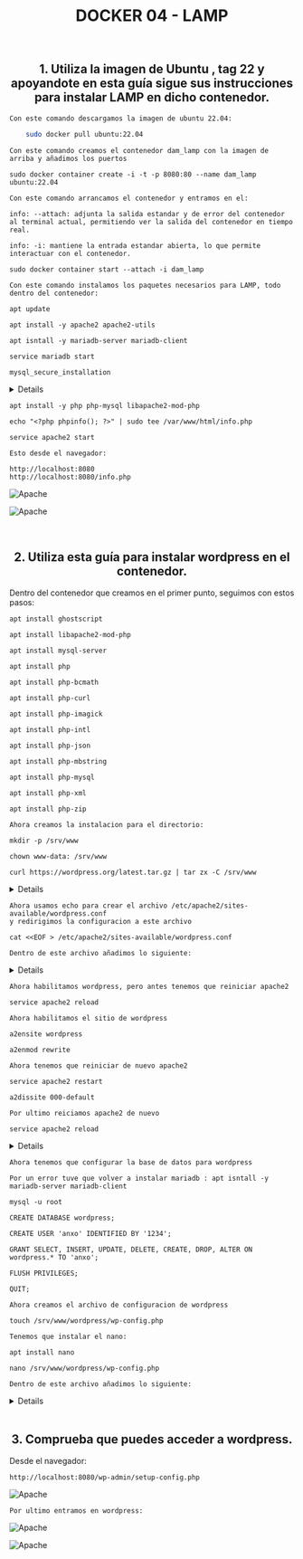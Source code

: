 <div  style="text-align: center">
  
# DOCKER 04 - LAMP

</div>

<br>

<div  style="text-align: center">


## 1. Utiliza la imagen de Ubuntu , tag 22 y apoyandote en esta guía sigue sus instrucciones para instalar LAMP en dicho contenedor.

</div>

    
    Con este comando descargamos la imagen de ubuntu 22.04:
```bash
    sudo docker pull ubuntu:22.04
```
    Con este comando creamos el contenedor dam_lamp con la imagen de arriba y añadimos los puertos

    sudo docker container create -i -t -p 8080:80 --name dam_lamp ubuntu:22.04    

    Con este comando arrancamos el contenedor y entramos en el:

    info: --attach: adjunta la salida estandar y de error del contenedor al terminal actual, permitiendo ver la salida del contenedor en tiempo real.

    info: -i: mantiene la entrada estandar abierta, lo que permite interactuar con el contenedor.

    sudo docker container start --attach -i dam_lamp

    Con este comando instalamos los paquetes necesarios para LAMP, todo dentro del contenedor:

    apt update

    apt install -y apache2 apache2-utils

    apt isntall -y mariadb-server mariadb-client

    service mariadb start

    mysql_secure_installation
<details >  
    root@107384a620ee:/# mysql_secure_installation

NOTE: RUNNING ALL PARTS OF THIS SCRIPT IS RECOMMENDED FOR ALL MariaDB
SERVERS IN PRODUCTION USE!  PLEASE READ EACH STEP CAREFULLY!

In order to log into MariaDB to secure it, we'll need the current
password for the root user. If you've just installed MariaDB, and
haven't set the root password yet, you should just press enter here.

Enter current password for root (enter for none):
OK, successfully used password, moving on...

Setting the root password or using the unix_socket ensures that nobody
can log into the MariaDB root user without the proper authorisation.

You already have your root account protected, so you can safely answer 'n'.

Switch to unix_socket authentication [Y/n] n
... skipping.

You already have your root account protected, so you can safely answer 'n'.

Change the root password? [Y/n] y
New password:
Re-enter new password:
Sorry, you can't use an empty password here.

New password:
Re-enter new password:
Sorry, you can't use an empty password here.

New password:
Re-enter new password:
Sorry, you can't use an empty password here.

New password:
Re-enter new password:
Password updated successfully!
Reloading privilege tables..
... Success!


By default, a MariaDB installation has an anonymous user, allowing anyone
to log into MariaDB without having to have a user account created for
them.  This is intended only for testing, and to make the installation
go a bit smoother.  You should remove them before moving into a
production environment.

Remove anonymous users? [Y/n] y
... Success!

Normally, root should only be allowed to connect from 'localhost'.  This
ensures that someone cannot guess at the root password from the network.

Disallow root login remotely? [Y/n] y
... Success!

By default, MariaDB comes with a database named 'test' that anyone can
access.  This is also intended only for testing, and should be removed
before moving into a production environment.

Remove test database and access to it? [Y/n] y
- Dropping test database...
  ... Success!
- Removing privileges on test database...
  ... Success!

Reloading the privilege tables will ensure that all changes made so far
will take effect immediately.

Reload privilege tables now? [Y/n] y
... Success!

Cleaning up...

All done!  If you've completed all of the above steps, your MariaDB
installation should now be secure.

Thanks for using MariaDB!
</details>

    apt install -y php php-mysql libapache2-mod-php
    
    echo "<?php phpinfo(); ?>" | sudo tee /var/www/html/info.php

    service apache2 start    

    Esto desde el navegador:

    http://localhost:8080
    http://localhost:8080/info.php
  
![Apache](Fotos/ubuntu.png)

![Apache](Fotos/fotophp.png)

<br>

<div  style="text-align: center">

## 2. Utiliza esta guía para instalar wordpress en el contenedor.

</div>
    Dentro del contenedor que creamos en el primer punto, seguimos con estos pasos:

    apt install ghostscript 

    apt install libapache2-mod-php

    apt install mysql-server

    apt install php

    apt install php-bcmath

    apt install php-curl
  
    apt install php-imagick  

    apt install php-intl

    apt install php-json

    apt install php-mbstring

    apt install php-mysql

    apt install php-xml

    apt install php-zip
 
    Ahora creamos la instalacion para el directorio:

    mkdir -p /srv/www

    chown www-data: /srv/www

    curl https://wordpress.org/latest.tar.gz | tar zx -C /srv/www
<details>

root@107384a620ee:/# curl https://wordpress.org/latest.tar.gz | tar zx -C /srv/www

| % Total | % Received | % Xferd | Average Speed | Time | Time | Time | Current |
|---------|------------|---------|---------------|------|------|------|---------|
|         |            |         |               | Dload| Upload| Total| Spent   | Left | Speed |
| 100 23.4M | 100 23.4M | 0 | 6372k | 0:00:03 | 0:00:03 | --:--:-- | 6370k |

</details>
  
    Ahora usamos echo para crear el archivo /etc/apache2/sites-available/wordpress.conf
    y redirigimos la configuracion a este archivo

    cat <<EOF > /etc/apache2/sites-available/wordpress.conf

    Dentro de este archivo añadimos lo siguiente:

<details>

    <VirtualHost *:80>
      DocumentRoot /srv/www/wordpress
      <Directory /srv/www/wordpress>
          Options FollowSymLinks
          AllowOverride Limit Options FileInfo
          DirectoryIndex index.php
          Require all granted
      </Directory>
      <Directory /srv/www/wordpress/wp-content>
          Options FollowSymLinks
          Require all granted
      </Directory>
    </VirtualHost>
    EOF

</details>

    Ahora habilitamos wordpress, pero antes tenemos que reiniciar apache2

    service apache2 reload

    Ahora habilitamos el sitio de wordpress

    a2ensite wordpress

    a2enmod rewrite

    Ahora tenemos que reiniciar de nuevo apache2

    service apache2 restart

    a2dissite 000-default

    Por ultimo reiciamos apache2 de nuevo

    service apache2 reload

<details>

root@107384a620ee:/# service apache2 reload
* Reloading Apache httpd web server apache2                                                          *
* Apache2 is not running
  root@107384a620ee:/# a2ensite wordpress
  Enabling site wordpress.
  To activate the new configuration, you need to run:
  service apache2 reload
  root@107384a620ee:/# service apache2 start
* Starting Apache httpd web server apache2                                                          AH00558: apache2: Could not reliably determine the server's fully qualified domain name, using 172.17.0.2. Set the 'ServerName' directive globally to suppress this message
*
root@107384a620ee:/# service apache2 reload
* Reloading Apache httpd web server apache2                                                          *
  root@107384a620ee:/# a2ensite wordpress
  Site wordpress already enabled
  root@107384a620ee:/# a2enmod rewrite
  Enabling module rewrite.
  To activate the new configuration, you need to run:
  service apache2 restart
  root@107384a620ee:/# service apache2 restart
* Restarting Apache httpd web server apache2                                                        AH00558: apache2: Could not reliably determine the server's fully qualified domain name, using 172.17.0.2. Set the 'ServerName' directive globally to suppress this message
  [ OK ]
  root@107384a620ee:/# a2dissite 000-default
  Site 000-default disabled.
  To activate the new configuration, you need to run:
  service apache2 reload
  root@107384a620ee:/# service apache2 reload
* Reloading Apache httpd web server apache2                                                          *
  root@107384a620ee:/#

</details>

    Ahora tenemos que configurar la base de datos para wordpress

    Por un error tuve que volver a instalar mariadb : apt isntall -y mariadb-server mariadb-client

    mysql -u root

    CREATE DATABASE wordpress;

    CREATE USER 'anxo' IDENTIFIED BY '1234';

    GRANT SELECT, INSERT, UPDATE, DELETE, CREATE, DROP, ALTER ON wordpress.* TO 'anxo';
    
    FLUSH PRIVILEGES;
    
    QUIT;

    Ahora creamos el archivo de configuracion de wordpress

    touch /srv/www/wordpress/wp-config.php
  
    Tenemos que instalar el nano:

    apt install nano

    nano /srv/www/wordpress/wp-config.php

    Dentro de este archivo añadimos lo siguiente:

<details>

```php

  <?php
  /**
   * The base configuration for WordPress
     *
     * The wp-config.php creation script uses this file during the installation.
     * You don't have to use the website, you can copy this file to "wp-config.php"
     * and fill in the values.
     *
     * This file contains the following configurations:
     *
  * * Database settings
  * * Secret keys
  * * Database table prefix
  * * ABSPATH
   *
     * @link https://developer.wordpress.org/advanced-administration/wordpress/wp-config/
     *
     * @package WordPress
     */
  
  // ** Database settings - You can get this info from your web host ** //
  /** The name of the database for WordPress */
  define( 'DB_NAME', 'wordpress' );
  
  /** Database username */
  define( 'DB_USER', 'anxo' );
  
  /** Database password */
  define( 'DB_PASSWORD', '1234' );
  
  /** Database hostname */
  define( 'DB_HOST', 'localhost' );
  
  /** Database charset to use in creating database tables. */
  define( 'DB_CHARSET', 'utf8mb4' );
  
  /** The database collate type. Don't change this if in doubt. */
  define( 'DB_COLLATE', '' );
  
  /**#@+
  * Authentication unique keys and salts.
   *
   * Change these to different unique phrases! You can generate these using
   * the {@link https://api.wordpress.org/secret-key/1.1/salt/ WordPress.org secret-key service}.
   *
   * You can change these at any point in time to invalidate all existing cookies.
   * This will force all users to have to log in again.
   *
   * @since 2.6.0
   */
  define( 'AUTH_KEY',         's[u1wXGyctU,mlo?e]@9oF8H5 2TvN{cXIW$Bka$2y1mHiewl^#wbs?5^w}bqiZV' );
  define( 'SECURE_AUTH_KEY',  '%c|p_{W18!)`0Z-;$o[0_Gw!>FcjP,lRJXi/M1[?#>o0:p[@su$]P=DIR}$BqjG(' );
  define( 'LOGGED_IN_KEY',    'G.ui.lm42ILdmyeWLg)~:rO,6o`gkUeDKq9]$7x$snYHW6!I0>A3cRK~!x ]` z<' );
  define( 'NONCE_KEY',        '[xUHnT-um:]H;X._l7p_#J!T3M`Iy]Od%%.*ImS~2_Z{?s)2t). 6GQie0,;Y!n4' );
  define( 'AUTH_SALT',        '_p7zJt7xK1O6Ap{&J,a#2{eFlCLKi*ZMw3A!1bR#WT?@srOmM$e);X<+ia]<`b?a' );
  define( 'SECURE_AUTH_SALT', '%3{{P[$)R5dLwk=uE3NcPo]`;f`ND5oO!@E.cc9`.X/Qgz719lt.0uP:UuB56CKu' );
  define( 'LOGGED_IN_SALT',   '8x&Xtei=>P#7NI@f,yGOS7-9V}LMKS/-X^UiVLzKlV8GQBv8%I[#f7^nP^~N/7N3' );
  define( 'NONCE_SALT',       'OLK3Lg|^p|&<p~{{B8@g%t/a}wXpV(R(HETQ7Y1o}YiW&@[a#%4Gs1|b*j?RoZ1.' );
  
  /**#@-*/
  
  /**
  * WordPress database table prefix.
   *
   * You can have multiple installations in one database if you give each
   * a unique prefix. Only numbers, letters, and underscores please!
   */
  $table_prefix = 'wp_';
  
  /**
  * For developers: WordPress debugging mode.
   *
   * Change this to true to enable the display of notices during development.
   * It is strongly recommended that plugin and theme developers use WP_DEBUG
   * in their development environments.
   *
   * For information on other constants that can be used for debugging,
   * visit the documentation.
   *
   * @link https://developer.wordpress.org/advanced-administration/debug/debug-wordpress/
   */
  define( 'WP_DEBUG', false );
  
  /* Add any custom values between this line and the "stop editing" line. */
  
  
  
  /* That's all, stop editing! Happy publishing. */
  
  /** Absolute path to the WordPress directory. */
  if ( ! defined( 'ABSPATH' ) ) {
    define( 'ABSPATH', __DIR__ . '/' );
  }
  
  /** Sets up WordPress vars and included files. */
  require_once ABSPATH . 'wp-settings.php';

```
</details>

<br>

<div  style="text-align: center">

## 3. Comprueba que puedes acceder a wordpress. 

</div>
    Desde el navegador:

    http://localhost:8080/wp-admin/setup-config.php

![Apache](Fotos/wordpress.png)

    Por ultimo entramos en wordpress:

![Apache](Fotos/wordpress_segunda.png)

![Apache](Fotos/wordpress_tercera.png)